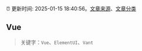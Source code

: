 :alarm_clock: 更新时间: 2025-01-15 18:40:56。[文章来源](/README.md)、[文章分类](/TAGS.md)

## Vue


> 关键字：`Vue`、`ElementUI`、`Vant`



